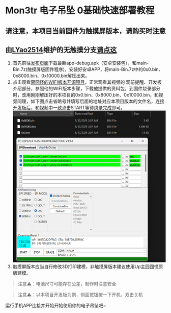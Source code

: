 # Mon3tr 电子吊坠 0基础快速部署教程
## 请注意，本项目当前固件为触摸屏版本，请购买时注意
## 由[LYao2514](https://github.com/LYao2514)维护的无触摸分支[请点这](https://github.com/RoyZ-iwnl/Mon3tr-Emoji/tree/no-touch-support)

1. 首先前往[发布页面](https://github.com/RoyZ-iwnl/Mon3tr-Emoji/releases)下载最新app-debug.apk（安卓安装包），和main-Bin.7z(触摸屏版固件程序)，安装好安卓APP，将main-Bin.7z中的0x0.bin、0x8000.bin、0x10000.bin解压出来。
2. 点击观看[囧囧怪的WIFI版本开源项目](https://www.bilibili.com/video/BV1r3LczZE3N/#reply262992366736)，正常观看其视频的 观前提醒、开发板介绍部分，参照他的WIFI版本步骤，下载他提供的资料包，到固件烧录部分时，改用刚刚解压好的本项目的0x0.bin、0x8000.bin、0x10000.bin，和视频同理，如下图点击省略号并填写后面的地址对应本项目版本的文件名，连接开发板后，和视频中一致点击START等待烧录完成即可。
![DownloadTool](/Images/DownloadTool.png "DownloadTool")
3. 触摸屏版本应当自行修改3D打印建模，非触摸屏版本建议使用Up主囧囧怪原版建模。

> 注意⚠️：电池尺寸可能存在公差，制作时注意安全

> 注意⚠️：以本项目开发板为例，侧面按钮按一下开机，双击关机

运行手机APP连接并开始开始使用你的电子吊坠吧~